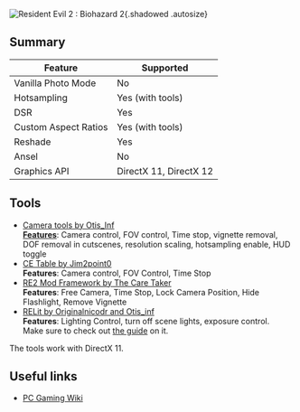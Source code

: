 ![Resident Evil 2 : Biohazard 2](Images\re2_header.png "Shot by Langgi"){.shadowed .autosize}

## Summary

Feature | Supported
--|--
Vanilla Photo Mode | No
Hotsampling | Yes (with tools)
DSR | Yes
Custom Aspect Ratios | Yes (with tools)
Reshade | Yes
Ansel | No
Graphics API | DirectX 11, DirectX 12
 
## Tools

* [Camera tools by Otis_Inf](https://patreon.com/Otis_Inf)  
**[Features](https://opm.fransbouma.com/Cameras/re2.htm)**: Camera control, FOV control, Time stop, vignette removal, DOF removal in cutscenes, resolution scaling, hotsampling enable, HUD toggle
* [CE Table by Jim2point0](..\CheatTables\re2_new.ct)  
**Features**: Camera control, FOV Control, Time Stop
* [RE2 Mod Framework by The Care Taker](https://www.nexusmods.com/residentevil22019/mods/11)  
**Features**: Free Camera, Time Stop, Lock Camera Position, Hide Flashlight, Remove Vignette
* [RELit by Originalnicodr and Otis_inf](https://github.com/originalnicodr/RELit)  
**Features**: Lighting Control, turn off scene lights, exposure control.  
Make sure to check out [the guide](GeneralGuides/relit.htm) on it. 


The tools work with DirectX 11.

## Useful links

* [PC Gaming Wiki](https://pcgamingwiki.com/wiki/Resident_Evil_2_(2019))